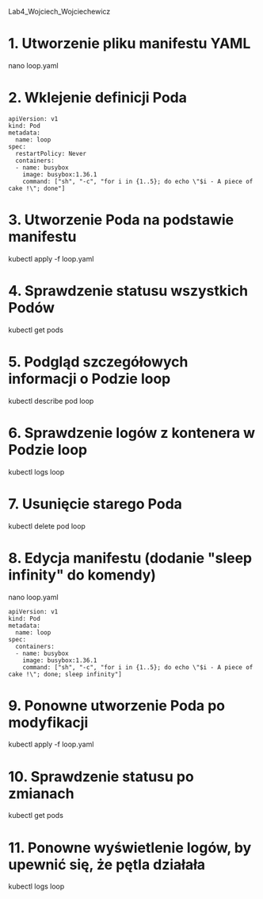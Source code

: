 Lab4_Wojciech_Wojciechewicz

# 1. Utworzenie pliku manifestu YAML
nano loop.yaml

# 2. Wklejenie definicji Poda
```
apiVersion: v1
kind: Pod
metadata:
  name: loop
spec:
  restartPolicy: Never
  containers:
  - name: busybox
    image: busybox:1.36.1
    command: ["sh", "-c", "for i in {1..5}; do echo \"$i - A piece of cake !\"; done"]
```
# 3. Utworzenie Poda na podstawie manifestu
kubectl apply -f loop.yaml

# 4. Sprawdzenie statusu wszystkich Podów
kubectl get pods

# 5. Podgląd szczegółowych informacji o Podzie loop
kubectl describe pod loop

# 6. Sprawdzenie logów z kontenera w Podzie loop
kubectl logs loop

# 7. Usunięcie starego Poda
kubectl delete pod loop

# 8. Edycja manifestu (dodanie "sleep infinity" do komendy)
nano loop.yaml
```
apiVersion: v1
kind: Pod
metadata:
  name: loop
spec:
  containers:
  - name: busybox
    image: busybox:1.36.1
    command: ["sh", "-c", "for i in {1..5}; do echo \"$i - A piece of cake !\"; done; sleep infinity"]

```
# 9. Ponowne utworzenie Poda po modyfikacji
kubectl apply -f loop.yaml

# 10. Sprawdzenie statusu po zmianach
kubectl get pods

# 11. Ponowne wyświetlenie logów, by upewnić się, że pętla działała
kubectl logs loop
